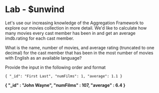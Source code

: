 # Lab - $unwind

Let's use our increasing knowledge of the Aggregation Framework to explore our movies collection in more detail. We'd like to calculate how many movies every cast member has been in and get an average imdb.rating for each cast member.

What is the name, number of movies, and average rating (truncated to one decimal) for the cast member that has been in the most number of movies with English as an available language?

Provide the input in the following order and format

```
{ "_id": "First Last", "numFilms": 1, "average": 1.1 }
```

**{ "_id" : "John Wayne", "numFilms" : 107, "average" : 6.4 }**